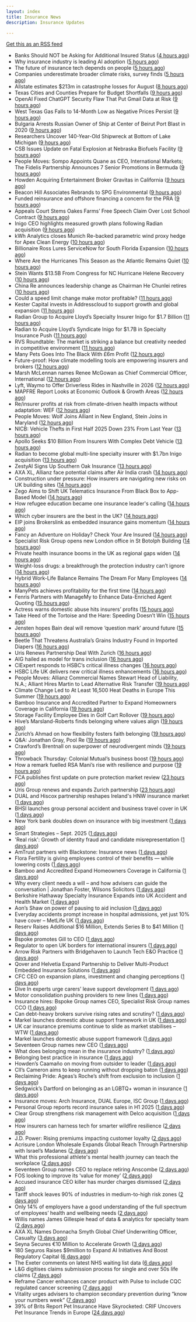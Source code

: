 ```yaml
---
layout: index
title: Insurance News
description: Insurance Updates

---
```


[Get this as an RSS feed](/insurance.rss)

<!-- news_marker starts -->
- Banks Should NOT be Asking for Additional Insured Status ([4 hours ago](https://www.insurancejournal.com/blogs/academy-journal/2025/09/18/839740.htm))
- Why insurance industry is leading AI adoption ([5 hours ago](https://www.dig-in.com/opinion/why-insurance-industry-is-leading-ai-adoption))
- The future of insurance tech depends on people ([5 hours ago](https://www.dig-in.com/opinion/the-future-of-insurance-tech-depends-on-people))
- Companies underestimate broader climate risks, survey finds ([5 hours ago](https://www.dig-in.com/articles/companies-underestimate-broader-climate-risks-survey-finds))
- Allstate estimates $213m in catastrophe losses for August ([8 hours ago](https://www.reinsurancene.ws/allstate-estimates-213m-in-catastrophe-losses-for-august/))
- Texas Cities and Counties Prepare for Budget Shortfalls ([9 hours ago](https://www.insurancejournal.com/news/southcentral/2025/09/18/839689.htm))
- OpenAI Fixed ChatGPT Security Flaw That Put Gmail Data at Risk ([9 hours ago](https://www.insurancejournal.com/news/national/2025/09/18/839696.htm))
- West Texas Gas Falls to 14-Month Low as Negative Prices Persist ([9 hours ago](https://www.insurancejournal.com/news/southcentral/2025/09/18/839699.htm))
- Bulgaria Arrests Russian Owner of Ship at Center of Beirut Port Blast in 2020 ([9 hours ago](https://www.insurancejournal.com/news/international/2025/09/18/839681.htm))
- Researchers Uncover 140-Year-Old Shipwreck at Bottom of Lake Michigan ([9 hours ago](https://www.insurancejournal.com/news/midwest/2025/09/18/839684.htm))
- CSB Issues Update on Fatal Explosion at Nebraska Biofuels Facility ([9 hours ago](https://www.insurancejournal.com/news/midwest/2025/09/18/839676.htm))
- People Moves: Sompo Appoints Quane as CEO, International Markets; The Fidelis Partnership Announces 7 Senior Promotions in Bermuda ([9 hours ago](https://www.insurancejournal.com/news/international/2025/09/18/839662.htm))
- Howden Acquiring Entertainment Broker Gravitas in California ([9 hours ago](https://www.insurancejournal.com/news/west/2025/09/18/839671.htm))
- Beacon Hill Associates Rebrands to SPG Environmental ([9 hours ago](https://www.insurancejournal.com/news/national/2025/09/18/839669.htm))
- Funded reinsurance and offshore financing a concern for the PRA ([9 hours ago](https://www.reinsurancene.ws/funded-reinsurance-and-offshore-financing-a-concern-for-the-pra/))
- Appeals Court Stems Oakes Farms’ Free Speech Claim Over Lost School Contract ([9 hours ago](https://www.insurancejournal.com/news/southeast/2025/09/18/839658.htm))
- Inigo CEO highlights measured growth plans following Radian acquisition ([9 hours ago](https://www.reinsurancene.ws/inigo-ceo-highlights-measured-growth-plans-following-radian-acquisition/))
- kWh Analytics closes Munich Re-backed parametric wind proxy hedge for Apex Clean Energy ([10 hours ago](https://www.reinsurancene.ws/kwh-analytics-closes-munich-re-backed-parametric-wind-proxy-hedge-for-apex-clean-energy/))
- Billionaire Ross Lures ServiceNow for South Florida Expansion ([10 hours ago](https://www.insurancejournal.com/news/southeast/2025/09/18/839608.htm))
- Where Are the Hurricanes This Season as the Atlantic Remains Quiet ([10 hours ago](https://www.insurancejournal.com/news/national/2025/09/18/839605.htm))
- Stein Wants $13.5B From Congress for NC Hurricane Helene Recovery ([10 hours ago](https://www.insurancejournal.com/news/southeast/2025/09/18/839600.htm))
- China Re announces leadership change as Chairman He Chunlei retires ([10 hours ago](https://www.reinsurancene.ws/china-re-announces-leadership-change-as-chairman-he-chunlei-retires/))
- Could a speed limit change make motor profitable? ([11 hours ago](https://www.insurancebusinessmag.com/uk/news/breaking-news/could-a-speed-limit-change-make-motor-profitable-550189.aspx))
- Kester Capital invests in Addresscloud to support growth and global expansion ([11 hours ago](https://www.reinsurancene.ws/kester-capital-invests-in-addresscloud-to-support-growth-and-global-expansion/))
- Radian Group to Acquire Lloyd’s Specialty Insurer Inigo for $1.7 Billion ([11 hours ago](https://www.insurtechinsights.com/radian-group-to-acquire-lloyds-specialty-insurer-inigo-for-1-7-billion/))
- Radian to Acquire Lloyd’s Syndicate Inigo for $1.7B in Specialty Insurance Push ([11 hours ago](https://www.insurancejournal.com/news/international/2025/09/18/839597.htm))
- RVS Roundtable: The market is striking a balance but creativity needed in competitive environment ([11 hours ago](https://www.reinsurancene.ws/rvs-roundtable-the-market-is-striking-a-balance-but-creativity-needed-in-competitive-environment/))
- Many Pets Goes Into The Black With £6m Profit ([12 hours ago](https://insurance-edge.net/2025/09/18/many-pets-goes-into-the-black-with-6m-profit/))
- Future-proof: How climate modelling tools are empowering insurers and brokers ([12 hours ago](https://www.insurancebusinessmag.com/uk/news/breaking-news/futureproof-how-climate-modelling-tools-are-empowering-insurers-and-brokers-550166.aspx))
- Marsh McLennan names Renee McGowan as Chief Commercial Officer, International ([12 hours ago](https://www.reinsurancene.ws/marsh-mclennan-names-renee-mcgowan-as-chief-commercial-officer-international/))
- Lyft, Waymo to Offer Driverless Rides in Nashville in 2026 ([12 hours ago](https://www.insurancejournal.com/news/southeast/2025/09/18/839591.htm))
- MAPFRE Report Looks at Economic Outlook & Growth Areas ([12 hours ago](https://insurance-edge.net/2025/09/18/mapfre-report-looks-at-economic-outlook-growth-areas/))
- Re/insurer profits at risk from climate-driven health impacts without adaptation: WEF ([12 hours ago](https://www.reinsurancene.ws/re-insurer-profits-at-risk-from-climate-driven-health-impacts-without-adaptation-wef/))
- People Moves: Wolf Joins Alliant in New England, Stein Joins in Maryland ([12 hours ago](https://www.insurancejournal.com/news/east/2025/09/18/839528.htm))
- NICB: Vehicle Thefts in First Half 2025 Down 23% From Last Year ([13 hours ago](https://www.insurancejournal.com/news/national/2025/09/18/839588.htm))
- Apollo Seeks $10 Billion From Insurers With Complex Debt Vehicle ([13 hours ago](https://www.insurancejournal.com/news/national/2025/09/18/839585.htm))
- Radian to become global multi-line specialty insurer with $1.7bn Inigo acquisition ([13 hours ago](https://www.reinsurancene.ws/radian-to-become-global-multi-line-specialty-insurer-with-1-7bn-inigo-acquisition/))
- ZestyAI Signs Up Southern Oak Insurance ([13 hours ago](https://insurance-edge.net/2025/09/18/zestyai-signs-up-southern-oak-insurance/))
- AXA XL, Allianz face potential claims after Air India crash ([14 hours ago](https://www.insurancebusinessmag.com/uk/news/breaking-news/axa-xl-allianz-face-potential-claims-after-air-india-crash-550157.aspx))
- Construction under pressure: How insurers are navigating new risks on UK building sites ([14 hours ago](https://www.insurancebusinessmag.com/uk/news/construction-engineering/construction-under-pressure-how-insurers-are-navigating-new-risks-on-uk-building-sites-550153.aspx))
- Zego Aims to Shift UK Telematics Insurance From Black Box to App-Based Model ([14 hours ago](https://thefintechtimes.com/zego-aims-to-shift-uk-telematics-insurance-from-black-box-to-app-based-model/))
- How refugee education became one insurance leader's calling ([14 hours ago](https://www.insurancebusinessmag.com/uk/news/breaking-news/how-refugee-education-became-one-insurance-leaders-calling-550016.aspx))
- Which cyber insurers are the best in the UK? ([14 hours ago](https://www.insurancebusinessmag.com/uk/news/cyber/which-cyber-insurers-are-the-best-in-the-uk-550152.aspx))
- EIP joins Brokerslink as embedded insurance gains momentum ([14 hours ago](https://www.insurancebusinessmag.com/uk/news/breaking-news/eip-joins-brokerslink-as-embedded-insurance-gains-momentum-550125.aspx))
- Fancy an Adventure on Holiday? Check Your Are Insured ([14 hours ago](https://insurance-edge.net/2025/09/18/fancy-an-adventure-on-holiday-check-your-are-insured/))
- Specialist Risk Group opens new London office in St Botolph Building ([14 hours ago](https://www.insurancebusinessmag.com/uk/news/breaking-news/specialist-risk-group-opens-new-london-office-in-st-botolph-building-550126.aspx))
- Private health insurance booms in the UK as regional gaps widen ([14 hours ago](https://www.insurancebusinessmag.com/uk/news/life-insurance/private-health-insurance-booms-in-the-uk-as-regional-gaps-widen-550114.aspx))
- Weight-loss drugs: a breakthrough the protection industry can’t ignore ([14 hours ago](https://ifamagazine.com/weight-loss-drugs-a-breakthrough-the-protection-industry-cant-ignore/))
- Hybrid Work-Life Balance Remains The Dream For Many Employees ([14 hours ago](https://insurance-edge.net/2025/09/18/hybrid-work-life-balance-remains-the-dream-for-many-employees/))
- ManyPets achieves profitability for the first time ([14 hours ago](https://www.postonline.co.uk/personal/7959057/manypets-achieves-profitability-for-the-first-time))
- Fenris Partners with ManageMy to Enhance Data-Enriched Agent Quoting ([15 hours ago](https://www.insurtechinsights.com/fenris-partners-with-managemy-to-enhance-data-enriched-agent-quoting/))
- Actress warns domestic abuse hits insurers’ profits ([15 hours ago](https://www.postonline.co.uk/news/7959054/actress-warns-domestic-abuse-hits-insurers%E2%80%99-profits))
- Take Heed of the Tortoise and the Hare: Speeding Doesn’t Win ([15 hours ago](https://www.insurancejournal.com/blogs/iat/2025/09/18/839395.htm))
- Jensten hopes Bain deal will remove ‘question mark’ around future ([15 hours ago](https://www.postonline.co.uk/broker/7959052/jensten-hopes-bain-deal-will-remove-%E2%80%98question-mark%E2%80%99-around-future))
- Beetle That Threatens Australia’s Grains Industry Found in Imported Diapers ([16 hours ago](https://www.insurancejournal.com/news/international/2025/09/18/839580.htm))
- Uris Renews Partnership Deal With Zurich ([16 hours ago](https://insurance-edge.net/2025/09/18/uris-renews-partnership-deal-with-zurich/))
- AIG hailed as model for trans inclusion ([16 hours ago](https://www.postonline.co.uk/people/7959056/aig-hailed-as-model-for-trans-inclusion))
- CIExpert responds to HSBC’s critical illness changes ([16 hours ago](https://ifamagazine.com/ciexpert-responds-to-hsbcs-critical-illness-changes/))
- HSBC Life UK delivers new critical illness enhancements ([16 hours ago](https://ifamagazine.com/hsbc-life-uk-delivers-new-critical-illness-enhancements/))
- People Moves: Allianz Commercial Names Stewart Head of Liability, N.A.; Alliant Hires Martin to Lead Alternative Risk Transfer ([19 hours ago](https://www.insurancejournal.com/news/national/2025/09/18/839517.htm))
- Climate Change Led to At Least 16,500 Heat Deaths in Europe This Summer ([19 hours ago](https://www.insurancejournal.com/news/international/2025/09/18/839443.htm))
- Bamboo Insurance and Accredited Partner to Expand Homeowners Coverage in California ([19 hours ago](https://www.insurancejournal.com/news/west/2025/09/18/839500.htm))
- Storage Facility Employee Dies in Golf Cart Rollover ([19 hours ago](https://www.insurancejournal.com/news/east/2025/09/18/839458.htm))
- Hive’s Marsland-Roberts finds belonging where values align ([19 hours ago](https://www.postonline.co.uk/people/7958147/hive%E2%80%99s-marsland-roberts-finds-belonging-where-values-align))
- Zurich’s Ahmad on how flexibility fosters faith belonging ([19 hours ago](https://www.postonline.co.uk/people/7958121/zurich%E2%80%99s-ahmad-on-how-flexibility-fosters-faith-belonging))
- Q&A: Jonathan Gray, Pool Re ([19 hours ago](https://www.postonline.co.uk/commercial/7958314/qa-jonathan-gray-pool-re))
- Crawford’s Brentnall on superpower of neurodivergent minds ([19 hours ago](https://www.postonline.co.uk/claims/7958194/crawford%E2%80%99s-brentnall-on-superpower-of-neurodivergent-minds))
- Throwback Thursday: Colonial Mutual’s business boost ([19 hours ago](https://www.postonline.co.uk/commercial/7956766/throwback-thursday-colonial-mutual%E2%80%99s-business-boost))
- How a remark fuelled RSA Mani’s rise with resilience and purpose ([19 hours ago](https://www.postonline.co.uk/commercial/7958173/how-a-racist-remark-fuelled-rsa-mani%E2%80%99s-rise-with-resilience-and-purpose))
- FCA publishes first update on pure protection market review ([23 hours ago](https://www.insurancebusinessmag.com/uk/news/breaking-news/fca-publishes-first-update-on-pure-protection-market-review-550093.aspx))
- Uris Group renews and expands Zurich partnership ([23 hours ago](https://www.insurancebusinessmag.com/uk/news/breaking-news/uris-group-renews-and-expands-zurich-partnership-550091.aspx))
- DUAL and Hiscox partnership reshapes Ireland's HNW insurance market ([1 days ago](https://www.insurancebusinessmag.com/uk/news/breaking-news/dual-and-hiscox-partnership-reshapes-irelands-hnw-insurance-market-550089.aspx))
- BHSI launches group personal accident and business travel cover in UK ([1 days ago](https://www.insurancebusinessmag.com/uk/news/travel/bhsi-launches-group-personal-accident-and-business-travel-cover-in-uk-550088.aspx))
- New York bank doubles down on insurance with big investment ([1 days ago](https://www.dig-in.com/news/new-york-bank-doubles-down-on-insurance-with-big-investment))
- Smart Strategies – Sept. 2025 ([1 days ago](https://www.dig-in.com/news/smart-insurance-strategies-sept-2025))
- 'Real risk': Growth of identity fraud and candidate misrepresentation ([1 days ago](https://www.insurancebusinessmag.com/uk/business-strategy/real-risk-growth-of-identity-fraud-and-candidate-misrepresentation-550067.aspx))
- AmTrust partners with Blackstone: Insurance news ([1 days ago](https://www.dig-in.com/news/amtrust-partners-with-blackstone-insurance-news))
- Flora Fertility is giving  employees  control of their benefits — while  lowering costs ([1 days ago](https://www.dig-in.com/news/flora-fertility-introduces-individual-fertility-benefits))
- Bamboo and Accredited Expand Homeowners Coverage in California ([1 days ago](https://www.insurtechinsights.com/bamboo-and-accredited-expand-homeowners-coverage-in-california/))
- Why every client needs a will – and how advisers can guide the conversation | Jonathan Foster, Wilsons Solicitors ([1 days ago](https://ifamagazine.com/why-every-client-needs-a-will-and-how-advisers-can-guide-the-conversation-jonathan-foster-wilsons-solicitors/))
- Berkshire Hathaway Specialty Insurance Expands into UK Accident and Health Market ([1 days ago](https://www.insurtechinsights.com/berkshire-hathaway-specialty-insurance-expands-into-uk-accident-and-health-market/))
- Aon’s Shaw on power of pausing to aid inclusion ([1 days ago](https://www.postonline.co.uk/lloyd%E2%80%99slondon/7959050/aon%E2%80%99s-shaw-tells-men-to-%E2%80%98shut-their-mouths%E2%80%99-to-aid-inclusion))
- Everyday accidents prompt increase in hospital admissions, yet just 10% have cover – MetLife UK ([1 days ago](https://ifamagazine.com/everyday-accidents-prompt-increase-in-hospital-admissions-yet-just-10-have-cover/))
- Reserv Raises Additional $16 Million, Extends Series B to $41 Million ([1 days ago](https://www.insurtechinsights.com/reserv-raises-additional-16-million-extends-series-b-to-41-million/))
- Bspoke promotes Gill to CEO ([1 days ago](https://www.postonline.co.uk/news/7959051/bspoke-promotes-gill-to-ceo))
- Regulator to open UK borders for international insurers ([1 days ago](https://www.postonline.co.uk/news/7959049/regulator-to-open-uk-borders-for-international-insurers))
- Arrow Risk Partners with Bridgehaven to Launch Tech E&O Practice ([1 days ago](https://www.insurtechinsights.com/arrow-risk-partners-with-bridgehaven-to-launch-tech-eo-practice/))
- Qover and Helvetia Expand Partnership to Deliver Multi-Product Embedded Insurance Solutions ([1 days ago](https://www.insurtechinsights.com/qover-and-helvetia-expand-partnership-to-deliver-multi-product-embedded-insurance-solutions/))
- CFC CEO on expansion plans, investment and changing perceptions ([1 days ago](https://www.insurancebusinessmag.com/uk/news/breaking-news/cfc-ceo-on-expansion-plans-investment-and-changing-perceptions-549976.aspx))
- Dive In experts urge carers’ leave support development ([1 days ago](https://www.postonline.co.uk/people/7959048/dive-in-experts-urge-carers%E2%80%99-leave-support-development))
- Motor consolidation pushing providers to new lines ([1 days ago](https://www.postonline.co.uk/news/7959046/motor-consolidation-pushing-providers-to-new-lines))
- Insurance hires: Bspoke Group names CEO, Specialist Risk Group names CCO ([1 days ago](https://www.insurancebusinessmag.com/uk/news/breaking-news/insurance-hires-bspoke-group-names-ceo-specialist-risk-group-names-cco-549964.aspx))
- Can debt-heavy brokers survive rising rates and scrutiny? ([1 days ago](https://www.postonline.co.uk/broker/7958981/can-debt-heavy-brokers-survive-rising-rates-and-scrutiny))
- Markel launches domestic abuse support framework in UK ([1 days ago](https://www.insurancebusinessmag.com/uk/news/breaking-news/markel-launches-domestic-abuse-support-framework-in-uk-549961.aspx))
- UK car insurance premiums continue to slide as market stabilises – WTW ([1 days ago](https://www.insurancebusinessmag.com/uk/news/auto-motor/uk-car-insurance-premiums-continue-to-slide-as-market-stabilises--wtw-549959.aspx))
- Markel launches domestic abuse support framework ([1 days ago](https://www.postonline.co.uk/people/7959039/markel-launches-domestic-abuse-support-framework))
- Seventeen Group names new CEO ([1 days ago](https://www.insurancebusinessmag.com/uk/news/breaking-news/seventeen-group-names-new-ceo-549926.aspx))
- What does belonging mean in the insurance industry? ([1 days ago](https://www.postonline.co.uk/people/7958252/what-does-belonging-mean-in-the-insurance-industry))
- Belonging best practice in insurance ([1 days ago](https://www.postonline.co.uk/lloyd%E2%80%99slondon/7959009/belonging-best-practice-in-insurance))
- Howden’s Caamaño on moving from outsider to leader ([1 days ago](https://www.postonline.co.uk/broker/7958206/howden%E2%80%99s-caama%C3%B1o-on-moving-from-outsider-to-leader))
- CII’s Cameron aims to keep running without dropping baton ([1 days ago](https://www.postonline.co.uk/people/7958145/cii%E2%80%99s-cameron-aims-to-keep-running-without-dropping-baton))
- Reclaiming Pride: Ageas’s Roche’s shift from exclusion to inclusion ([1 days ago](https://www.postonline.co.uk/personal/7958175/reclaiming-pride-ageas%E2%80%99s-roche%E2%80%99s-shift-from-exclusion-to-inclusion))
- Sedgwick’s Dartford on belonging as an LGBTQ+ woman in insurance ([1 days ago](https://www.postonline.co.uk/claims/7958118/sedgwick%E2%80%99s-dartford-on-belonging-as-an-lgbtq-woman-in-insurance))
- Insurance moves: Arch Insurance, DUAL Europe, ISC Group ([1 days ago](https://www.insurancebusinessmag.com/uk/news/breaking-news/insurance-moves-arch-insurance-dual-europe-isc-group-549934.aspx))
- Personal Group reports record insurance sales in H1 2025 ([1 days ago](https://www.insurancebusinessmag.com/uk/news/breaking-news/personal-group-reports-record-insurance-sales-in-h1-2025-549931.aspx))
- Clear Group strengthens risk management with Delco acquisition ([1 days ago](https://www.insurancebusinessmag.com/uk/news/mergers-acquisitions/clear-group-strengthens-risk-management-with-delco-acquisition-549927.aspx))
- How insurers can harness tech for smarter wildfire resilience ([2 days ago](https://www.dig-in.com/opinion/how-insurers-can-harness-tech-for-smarter-wildfire-resilience))
- J.D. Power: Rising premiums impacting customer loyalty ([2 days ago](https://www.dig-in.com/news/j-d-power-rising-premiums-impacting-customer-loyalty))
- Acrisure London Wholesale Expands Global Reach Through Partnership with Israel’s Madanes ([2 days ago](https://www.insurtechinsights.com/acrisure-london-wholesale-expands-global-reach-through-partnership-with-israels-madanes/))
- What this professional athlete's mental health journey can teach the workplace ([2 days ago](https://www.dig-in.com/news/what-this-professional-athletes-mental-health-journey-can-teach-the-workplace))
- Seventeen Group names CEO to replace retiring Anscombe ([2 days ago](https://www.postonline.co.uk/news/7959044/seventeen-group-names-ceo-to-replace-retiring-anscombe))
- FOS looking to improve its ‘value for money’ ([2 days ago](https://www.postonline.co.uk/news/7959037/fos-looking-to-improve-its-%E2%80%98value-for-money%E2%80%99))
- Accused insurance CEO killer has murder charges dismissed ([2 days ago](https://www.insurancebusinessmag.com/uk/news/breaking-news/accused-insurance-ceo-killer-has-murder-charges-dismissed-549889.aspx))
- Tariff shock leaves 90% of industries in medium-to-high risk zones ([2 days ago](https://www.insurancebusinessmag.com/uk/news/breaking-news/tariff-shock-leaves-90-of-industries-in-mediumtohigh-risk-zones-549880.aspx))
- Only 14% of employers have a good understanding of the full spectrum of employees’ health and wellbeing needs ([2 days ago](https://ifamagazine.com/only-14-of-employers-have-a-good-understanding-of-the-full-spectrum-of-employees-health-and-wellbeing-needs/))
- Willis names James Gillespie head of data & analytics for specialty team ([2 days ago](https://www.insurancebusinessmag.com/uk/news/breaking-news/willis-names-james-gillespie-head-of-data-and-analytics-for-specialty-team-549811.aspx))
- AXA XL Names Donnacha Smyth Global Chief Underwriting Officer, Casualty ([3 days ago](https://www.insurtechinsights.com/axa-xl-names-donnacha-smyth-global-chief-underwriting-officer-casualty/))
- Seyna Secures €10 Million to Accelerate Growth ([3 days ago](https://www.insurtechinsights.com/seyna-secures-e10-million-to-accelerate-growth/))
- 180 Seguros Raises $9million to Expand AI Initiatives And Boost Regulatory Capital ([6 days ago](https://thefintechtimes.com/180-seguros-raises-9m-to-expand-ai-initiatives-and-boost-regulatory-capital/))
- The Exeter comments on latest NHS waiting list data ([6 days ago](https://ifamagazine.com/the-exeter-comments-on-latest-nhs-waiting-list-data/))
- L&G digitises claims submission process for single and over 50s life claims ([7 days ago](https://ifamagazine.com/lg-digitises-claims-submission-process-for-single-and-over-50s-life-claims/))
- Reframe Cancer enhances cancer product with Pulse to include CQC regulated cancer screening ([7 days ago](https://ifamagazine.com/reframe-cancer-enhances-cancer-product-with-pulse-to-include-cqc-regulated-cancer-screening/))
- Vitality urges advisers to champion secondary prevention during “know your numbers week” ([7 days ago](https://ifamagazine.com/vitality-urges-advisers-to-champion-secondary-prevention-during-know-your-numbers-week/))
- 39% of Brits Report Pet Insurance Have Skyrocketed: CRIF Uncovers Pet Insurance Trends in Europe ([24 days ago](https://thefintechtimes.com/39-of-brits-report-pet-insurance-have-skyrocketed-crif-uncovers-pet-insurance-trends-in-europe/))

<!-- news_marker ends -->